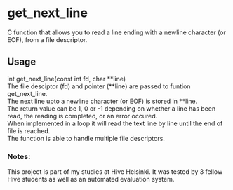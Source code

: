 # get_next_line
C function that allows you to read a line ending with a newline character (or EOF), from a file descriptor.

## Usage<br />
int	get_next_line(const int fd, char **line)<br />
The file desciptor (fd) and pointer (**line) are passed to funtion get_next_line.<br />
The next line upto a newline character (or EOF) is stored in **line.<br />
The return value can be 1, 0 or -1 depending on whether a line has been read, the reading is completed, or an error occured.<br />
When implemented in a loop it will read the text line by line until the end of file is reached.<br />
The function is able to handle multiple file descriptors.

### Notes:
This project is part of my studies at Hive Helsinki. It was tested by 3 fellow Hive students as well as an automated evaluation system.


